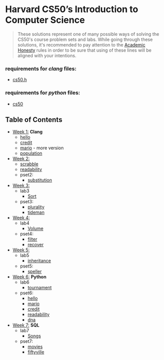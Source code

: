 # Harvard CS50’s Introduction to Computer Science


> These solutions represent one of many possible ways of solving the CS50's course problem sets and labs. While going through these solutions, it's recommended to pay attention to the [Academic Honesty](https://cs50.harvard.edu/x/2022/honesty/) rules in order to be sure that using of these lines will be aligned with your intentions.

### requirements for _clang_ files:
- [cs50.h](https://github.com/cs50/libcs50)
### requirements for _python_ files:
- [cs50](https://cs50.readthedocs.io/libraries/cs50/python/)

## Table of Contents

- [Week 1:](/week1) __Clang__
  * [hello](/week1/hello)
  * [credit](/week1/credit)
  * [mario](/week1/mario) - more version
  * [population](/week1/population)
- [Week 2:](/week2)
  * [scrabble](/week2/lab2)
  * [readability](/week2/readability/)
  * pset2:
    + [substitution](/week2/pset2/substitution/)
- [Week 3:](/week3)
  * lab3
    + [Sort](/week3/lab3)
  * pset3:
    + [plurality](/week3/pset3/plurality/)
    + [tideman](/week3/pset3/tideman/)
- [Week 4:](/week4)
  * lab4
    + [Volume](/week4/lab4/)
  * pset4:
    + [filter](/week4/pset4/filter/)
    + [recover](/week4/pset4/recover/)
- [Week 5:](/week5)
  * lab5
    + [inheritance](/week5/lab5/)
  * pset5:
    + [speller](/week5/pset5/speller/)
- [Week 6:](/week6) __Python__
  * lab6
    + [tournament](/week6/lab6/lab6/)
  * pset6:
    + [hello](/week6/pset6/hello/)
    + [mario](/week6/pset6/mario/)
    + [credit](/week6/pset6/credit/)
    + [readability](/week6/pset6/readability/)
    + [dna](/week6/pset6/dna/)
- [Week 7:](/week7) __SQL__
  * lab7
    + [Songs](/week6/lab6/lab6/)
  * pset7:
    + [movies](/week7/pset7/movies/)
    + [fiftyville](/week7/pset7/fiftyville/)
  





